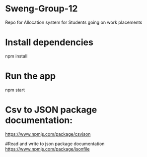 # Sweng-Group-12
Repo for Allocation system for Students going on work placements

# Install dependencies
npm install
# Run the app
npm start

# Csv to JSON package documentation:
https://www.npmjs.com/package/csvjson

#Read and write to json package documentation
https://www.npmjs.com/package/jsonfile
